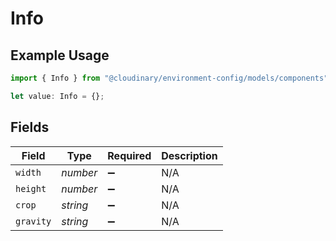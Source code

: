 # Info

## Example Usage

```typescript
import { Info } from "@cloudinary/environment-config/models/components";

let value: Info = {};
```

## Fields

| Field              | Type               | Required           | Description        |
| ------------------ | ------------------ | ------------------ | ------------------ |
| `width`            | *number*           | :heavy_minus_sign: | N/A                |
| `height`           | *number*           | :heavy_minus_sign: | N/A                |
| `crop`             | *string*           | :heavy_minus_sign: | N/A                |
| `gravity`          | *string*           | :heavy_minus_sign: | N/A                |